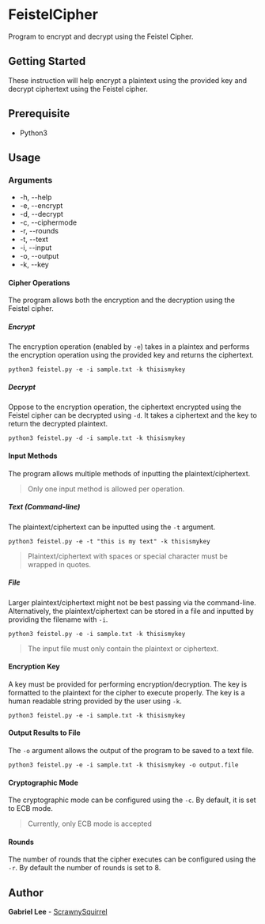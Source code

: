 # FeistelCipher

Program to encrypt and decrypt using the Feistel Cipher.

## Getting Started

These instruction will help encrypt a plaintext using the provided key and decrypt ciphertext using the Feistel cipher.

## Prerequisite

* Python3

## Usage
### Arguments
* -h, --help
* -e, --encrypt
* -d, --decrypt
* -c, --ciphermode
* -r, --rounds
* -t, --text
* -i, --input
* -o, --output
* -k, --key

#### Cipher Operations
The program allows both the encryption and the decryption using the Feistel cipher.

##### Encrypt
The encryption operation (enabled by `-e`) takes in a plaintex and performs the encryption operation using the provided key and returns the ciphertext.
```
python3 feistel.py -e -i sample.txt -k thisismykey
```

##### Decrypt
Oppose to the encryption operation, the ciphertext encrypted using the Feistel cipher can be decrypted using `-d`. It takes a ciphertext and the key to return the decrypted plaintext.
```
python3 feistel.py -d -i sample.txt -k thisismykey
```

#### Input Methods
The program allows multiple methods of inputting the plaintext/ciphertext.
> Only one input method is allowed per operation.

##### Text (Command-line)
The plaintext/ciphertext can be inputted using the `-t` argument.
```
python3 feistel.py -e -t "this is my text" -k thisismykey
```
> Plaintext/ciphertext with spaces or special character must be wrapped in quotes.

##### File
Larger plaintext/ciphertext might not be best passing via the command-line. Alternatively, the plaintext/ciphertext can be stored in a file and inputted by providing the filename with `-i`.
```
python3 feistel.py -e -i sample.txt -k thisismykey
```
> The input file must only contain the plaintext or ciphertext.

#### Encryption Key
A key must be provided for performing encryption/decryption. The key is formatted to the plaintext for the cipher to execute properly. The key is a human readable string provided by the user using `-k`.
```
python3 feistel.py -e -i sample.txt -k thisismykey
```

#### Output Results to File
The `-o` argument allows the output of the program to be saved to a text file.
```
python3 feistel.py -e -i sample.txt -k thisismykey -o output.file
```

#### Cryptographic Mode
The cryptographic mode can be configured using the `-c`. By default, it is set to ECB mode.
> Currently, only ECB mode is accepted

#### Rounds
The number of rounds that the cipher executes can be configured using the `-r`. By default the number of rounds is set to 8.

## Author

**Gabriel Lee** - [ScrawnySquirrel](https://github.com/ScrawnySquirrel)
